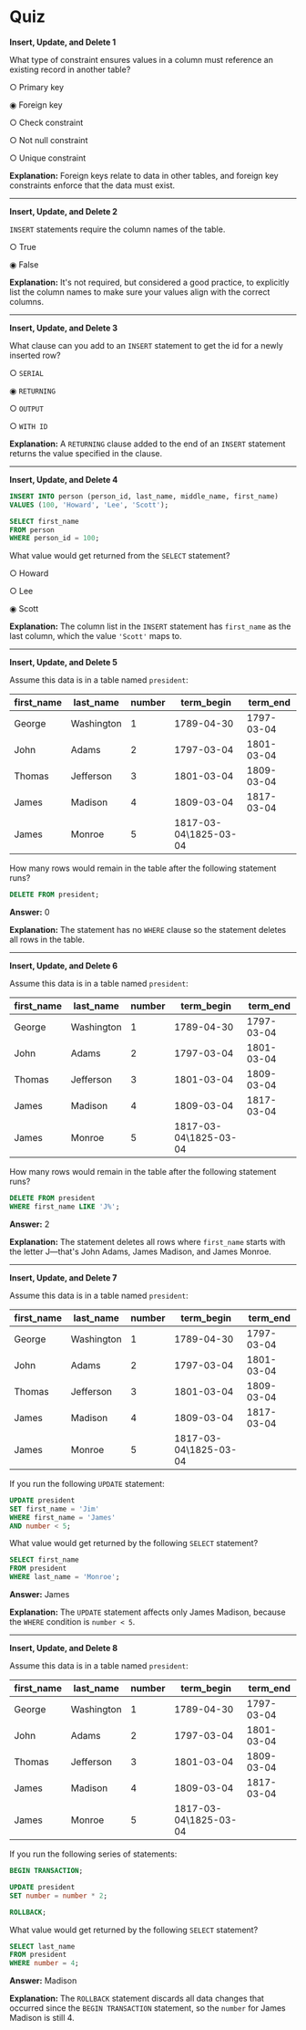 # Quiz

**Insert, Update, and Delete 1**

What type of constraint ensures values in a column must reference an existing record in another table?

○ Primary key

◉ Foreign key

○ Check constraint

○ Not null constraint

○ Unique constraint

**Explanation:** Foreign keys relate to data in other tables, and foreign key constraints enforce that the data must exist.

---

**Insert, Update, and Delete 2**

`INSERT` statements require the column names of the table.

○ True

◉ False

**Explanation:** It's not required, but considered a good practice, to explicitly list the column names to make sure your values align with the correct columns.

---

**Insert, Update, and Delete 3**

What clause can you add to an `INSERT` statement to get the id for a newly inserted row?

○ `SERIAL`

◉ `RETURNING`

○ `OUTPUT`

○ `WITH ID`

**Explanation:** A `RETURNING` clause added to the end of an `INSERT` statement returns the value specified in the clause.

---

**Insert, Update, and Delete 4**

```sql
INSERT INTO person (person_id, last_name, middle_name, first_name)
VALUES (100, 'Howard', 'Lee', 'Scott');

SELECT first_name
FROM person
WHERE person_id = 100;
```

What value would get returned from the `SELECT` statement?

○ Howard

○ Lee

◉ Scott

**Explanation:** The column list in the `INSERT` statement has `first_name` as the last column, which the value `'Scott'` maps to.

---

**Insert, Update, and Delete 5**

Assume this data is in a table named `president`:

| **first_name** | **last_name** | **number** | **term_begin**        | **term_end** |
| -------------- | ------------- | ---------- | --------------------- | ------------ |
| George         | Washington    | 1          | 1789-04-30            | 1797-03-04   |
| John           | Adams         | 2          | 1797-03-04            | 1801-03-04   |
| Thomas         | Jefferson     | 3          | 1801-03-04            | 1809-03-04   |
| James          | Madison       | 4          | 1809-03-04            | 1817-03-04   |
| James          | Monroe        | 5          | 1817-03-04\1825-03-04 |              |

How many rows would remain in the table after the following statement runs?

```sql
DELETE FROM president;
```

**Answer:** 0

**Explanation:** The statement has no `WHERE` clause so the statement deletes all rows in the table.

---

**Insert, Update, and Delete 6**

Assume this data is in a table named `president`:

| **first_name** | **last_name** | **number** | **term_begin**        | **term_end** |
| -------------- | ------------- | ---------- | --------------------- | ------------ |
| George         | Washington    | 1          | 1789-04-30            | 1797-03-04   |
| John           | Adams         | 2          | 1797-03-04            | 1801-03-04   |
| Thomas         | Jefferson     | 3          | 1801-03-04            | 1809-03-04   |
| James          | Madison       | 4          | 1809-03-04            | 1817-03-04   |
| James          | Monroe        | 5          | 1817-03-04\1825-03-04 |              |

How many rows would remain in the table after the following statement runs?

```sql
DELETE FROM president
WHERE first_name LIKE 'J%';
```

**Answer:** 2

**Explanation:** The statement deletes all rows where `first_name` starts with the letter J—that's John Adams, James Madison, and James Monroe.

---

**Insert, Update, and Delete 7**

Assume this data is in a table named `president`:

| **first_name** | **last_name** | **number** | **term_begin**        | **term_end** |
| -------------- | ------------- | ---------- | --------------------- | ------------ |
| George         | Washington    | 1          | 1789-04-30            | 1797-03-04   |
| John           | Adams         | 2          | 1797-03-04            | 1801-03-04   |
| Thomas         | Jefferson     | 3          | 1801-03-04            | 1809-03-04   |
| James          | Madison       | 4          | 1809-03-04            | 1817-03-04   |
| James          | Monroe        | 5          | 1817-03-04\1825-03-04 |              |

If you run the following `UPDATE` statement:

```sql
UPDATE president
SET first_name = 'Jim'
WHERE first_name = 'James'
AND number < 5;
```

What value would get returned by the following `SELECT` statement?

```sql
SELECT first_name
FROM president
WHERE last_name = 'Monroe';
```

**Answer:** James

**Explanation:** The `UPDATE` statement affects only James Madison, because the `WHERE` condition is `number < 5`.

---

**Insert, Update, and Delete 8**

Assume this data is in a table named `president`:

| **first_name** | **last_name** | **number** | **term_begin**        | **term_end** |
| -------------- | ------------- | ---------- | --------------------- | ------------ |
| George         | Washington    | 1          | 1789-04-30            | 1797-03-04   |
| John           | Adams         | 2          | 1797-03-04            | 1801-03-04   |
| Thomas         | Jefferson     | 3          | 1801-03-04            | 1809-03-04   |
| James          | Madison       | 4          | 1809-03-04            | 1817-03-04   |
| James          | Monroe        | 5          | 1817-03-04\1825-03-04 |              |

If you run the following series of statements:

```sql
BEGIN TRANSACTION;

UPDATE president
SET number = number * 2;

ROLLBACK;
```

What value would get returned by the following `SELECT` statement?

```sql
SELECT last_name
FROM president
WHERE number = 4;
```

**Answer:** Madison

**Explanation:** The `ROLLBACK` statement discards all data changes that occurred since the `BEGIN TRANSACTION` statement, so the `number` for James Madison is still 4.